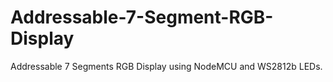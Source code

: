 # Addressable-7-Segment-RGB-Display
Addressable 7 Segments RGB Display using NodeMCU and WS2812b LEDs. 
